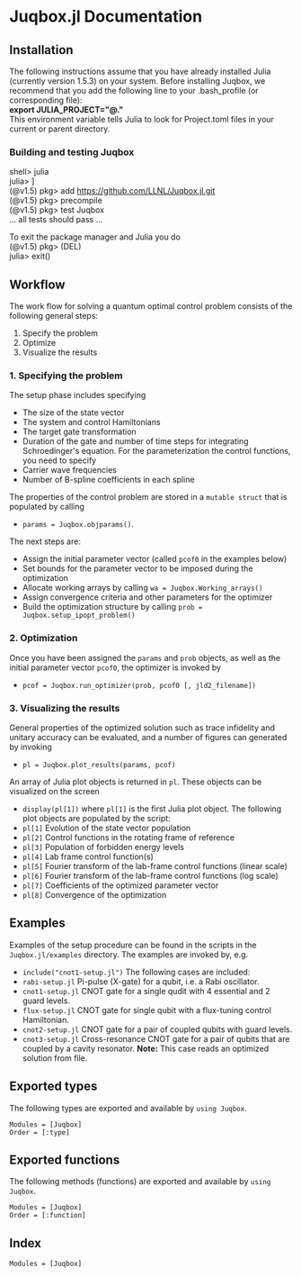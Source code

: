 # Juqbox.jl Documentation

## Installation
The following instructions assume that you have already installed Julia (currently version 1.5.3) on your system. Before installing Juqbox, we recommend that you add the following line to your .bash_profile (or corresponding file):<br>
**export JULIA_PROJECT="@."**<br>
This environment variable tells Julia to look for Project.toml files in your current or parent directory.

### Building and testing **Juqbox**
shell> julia<br>
julia> ]<br>
(@v1.5) pkg> add  https://github.com/LLNL/Juqbox.jl.git<br>
(@v1.5) pkg> precompile<br>
(@v1.5) pkg> test Juqbox<br>
... all tests should pass ...<br>

To exit the package manager and Julia you do<br>
(@v1.5) pkg> (DEL) <br>
julia> exit()

## Workflow

The work flow for solving a quantum optimal control problem consists of the following general steps:
1. Specify the problem
2. Optimize
3. Visualize the results

### 1. Specifying the problem
The setup phase includes specifying
- The size of the state vector
- The system and control Hamiltonians
- The target gate transformation
- Duration of the gate and number of time steps for integrating Schroedinger's equation.
For the parameterization the control functions, you need to specify
- Carrier wave frequencies
- Number of B-spline coefficients in each spline

The properties of the control problem are stored in a `mutable struct` that is populated by calling
- `params = Juqbox.objparams()`.

The next steps are:
- Assign the initial parameter vector (called `pcof0` in the examples below)
- Set bounds for the parameter vector to be imposed during the optimization
- Allocate working arrays by calling `wa = Juqbox.Working_arrays()`
- Assign convergence criteria and other parameters for the optimizer
- Build the optimization structure by calling `prob = Juqbox.setup_ipopt_problem()`

### 2. Optimization
Once you have been assigned the `params` and `prob` objects, as well as the initial parameter vector 
`pcof0`, the optimizer is invoked by
- `pcof = Juqbox.run_optimizer(prob, pcof0 [, jld2_filename])`

### 3. Visualizing the results
General properties of the optimized solution such as trace infidelity and unitary accuracy can be evaluated, 
and a number of figures can generated by invoking
- `pl = Juqbox.plot_results(params, pcof)`

An array of Julia plot objects is returned in `pl`. These objects can be visualized on the screen
- `display(pl[1])`
where `pl[1]` is the first Julia plot object. The following plot objects are populated by the script: 
- `pl[1]` Evolution of the state vector population
- `pl[2]` Control functions in the rotating frame of reference
- `pl[3]` Population of forbidden energy levels
- `pl[4]` Lab frame control function(s)
- `pl[5]` Fourier transform of the lab-frame control functions (linear scale)
- `pl[6]` Fourier transform of the lab-frame control functions (log scale)
- `pl[7]` Coefficients of the optimized parameter vector
- `pl[8]` Convergence of the optimization

## Examples

Examples of the setup procedure can be found in the scripts in the `Juqbox.jl/examples` directory.
The examples are invoked by, e.g.
- `include("cnot1-setup.jl")`
The following cases are included:
- `rabi-setup.jl` Pi-pulse (X-gate) for a qubit, i.e. a Rabi oscillator.
- `cnot1-setup.jl` CNOT gate for a single qudit with 4 essential and 2 guard levels. 
- `flux-setup.jl` CNOT gate for single qubit with a flux-tuning control Hamiltonian.
- `cnot2-setup.jl` CNOT gate for a pair of coupled qubits with guard levels.
- `cnot3-setup.jl` Cross-resonance CNOT gate for a pair of qubits that are coupled by a cavity resonator.
**Note:** This case reads an optimized solution from file.

## Exported types

The following types are exported and available by `using Juqbox`.
```@autodocs
Modules = [Juqbox]
Order = [:type]
```

## Exported functions

The following methods (functions) are exported and available by `using Juqbox`.
```@autodocs
Modules = [Juqbox]
Order = [:function]
```

## Index
```@index
Modules = [Juqbox]
```





